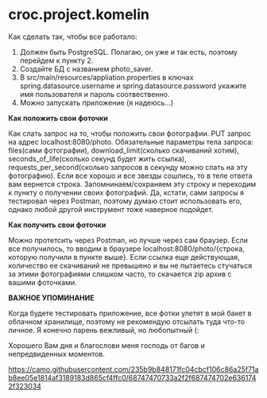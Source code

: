 # croc.project.komelin

Как сделать так, чтобы все работало:

1. Должен быть PostgreSQL. Полагаю, он уже и так есть, поэтому перейдем к пункту 2.
2. Создайте БД с названием photo_saver.
3. В src/main/resources/appliation.properties в ключах spring.datasource.username и spring.datasource.password укажите имя пользователя и пароль соотвественно.
4. Можно запускать приложение (я надеюсь...)

**Как положить свои фоточки**

Как слать запрос на то, чтобы положить свои фотографии. PUT запрос на адрес localhost:8080/photo. Обязательные параметры тела запроса: files(сами фотографии), download_limit(сколько скачиваний хотим),
seconds_of_life(сколько секунд будет жить ссылка), requests_per_second(сколько запросов в секунду можно слать на эту фотографию). Если все хорошо и все звезды сошлись, то в теле ответа вам вернется строка.
Запомнинаем/сохраняем эту строку и переходим к пункту о получении своих фотографий. Да, кстати, сами запросы я тестировал через Postman, поэтому думаю стоит использовать его, однако любой другой инструмент тоже наверное подойдет.

**Как получить свои фоточки**

Можно протетсить через Postman, но лучше через сам браузер. Если все получилось, то вводим в браузере localhost:8080/photo/{строка, которую получили в пункте выше}. Если ссылка еще действующая, количество ее скачиваний не превышено и вы не пытаетесь стучаться за этими фотографиями слишком часто, то скачается zip архив с вашими фоточками. 

**ВАЖНОЕ УПОМИНАНИЕ**

Когда будете тестировать приложение, все фотки улетят в мой бакет в облачном хранилище, поэтому не рекомендую отсылать туда что-то личное. Я конечно парень вежливый, но любопытный (: 

Хорошего Вам дня и благослови меня господь от багов и непредвиденных моментов. 

https://camo.githubusercontent.com/235b9b848171fc04cbcf106c86a25f71ab8ee05e1814af3189183d865cf4ffc0/68747470733a2f2f687474702e6361742f323034


   
